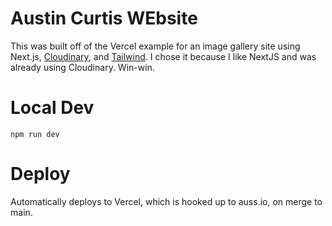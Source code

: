 # Austin Curtis WEbsite

This was built off of the Vercel example for an image gallery site using Next.js, [Cloudinary](https://cloudinary.com), and [Tailwind](https://tailwindcss.com). I chose it because I like NextJS and was already using Cloudinary. Win-win.

# Local Dev

```
npm run dev
```

# Deploy

Automatically deploys to Vercel, which is hooked up to auss.io, on merge to main.

